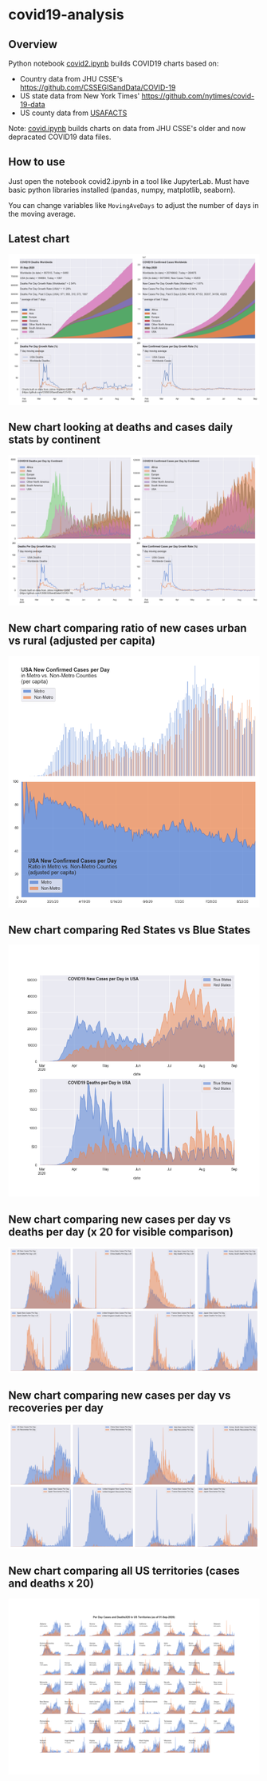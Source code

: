 # covid19-analysis

## Overview
Python notebook [covid2.ipynb](https://github.com/danlaw/covid19-analysis/blob/master/covid2.ipynb) builds COVID19 charts based on:
* Country data from JHU CSSE's https://github.com/CSSEGISandData/COVID-19
* US state data from New York Times' https://github.com/nytimes/covid-19-data
* US county data from [USAFACTS](https://usafacts.org/visualizations/coronavirus-covid-19-spread-map/)

Note: [covid.ipynb](https://github.com/danlaw/covid19-analysis/blob/master/covid.ipynb) builds charts on data from JHU CSSE's older and now depracated COVID19 data files.

## How to use
Just open the notebook covid2.ipynb in a tool like JupyterLab. Must have basic python libraries installed (pandas, numpy, matplotlib, seaborn).

You can change variables like ``MovingAveDays`` to adjust the number of days in the moving average.

## Latest chart
![Latest chart](charts/20200901-covid19-chart.png)

## New chart looking at deaths and cases daily stats by continent
![Comparison chart](charts/20200901-covid19-chart-perday.png)

## New chart comparing ratio of new cases urban vs rural (adjusted per capita)
![Urban rural per capita chart](charts/20200901-US-counties-urban-vs-rural-per-capita.png)

## New chart comparing Red States vs Blue States
![Red vs Blue chart](charts/20200901-compare-daily-red-vs-blue-states.png)

## New chart comparing new cases per day vs deaths per day (x 20 for visible comparison)
![Comparison chart](charts/20200901-comparison-chart.png)

## New chart comparing new cases per day vs recoveries per day
![Recovery chart](charts/20200901-comparison-recovery-chart.png)

## New chart comparing all US territories (cases and deaths x 20)
![Territories chart](charts/20200901-compare-US-territories.png)

